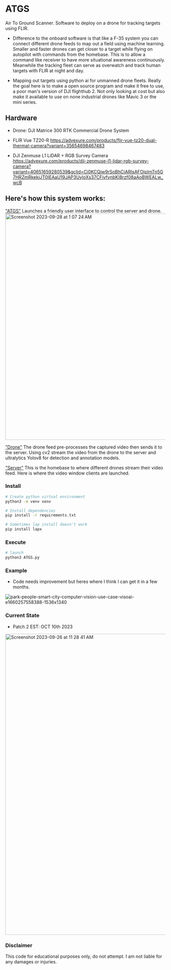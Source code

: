 # ATGS
Air To Ground Scanner. Software to deploy on a drone for tracking targets using FLIR.

 - Difference to the onboard software is that like a F-35 system you can connect different drone feeds to map out a field using machine learning. Smaller and faster drones can get closer to a target while flying on autopilot with commands from the homebase. This is to allow a command like receiver to have more situational awareness continuously. Meanwhile the tracking fleet can serve as overwatch and track human targets with FLIR at night and day.

 - Mapping out targets using python ai for unmanned drone fleets. Really the goal here is to make a open source program and make it free to use, a poor man's version of DJI flighthub 2. Not only looking at cost but also make it available to use on none industrial drones like Mavic 3 or the mini series. 

## Hardware 
- Drone: DJI Matrice 300 RTK Commercial Drone System

- FLIR Vue TZ20-R
https://advexure.com/products/flir-vue-tz20-dual-thermal-camera?variant=35654698467483

- DJI Zenmuse L1 LiDAR + RGB Survey Camera
https://advexure.com/products/dji-zenmuse-l1-lidar-rgb-survey-camera?variant=40651659280539&gclid=Cj0KCQjw9rSoBhCiARIsAFOiplmTn5G7HRZmRkekjJT0IEAaU19JAP3UyloXs37CFivfynbKI8rzf08aAoBWEALw_wcB

## Here's how this system works:

["ATGS"](https://github.com/Ounceleopard/ATGS/blob/5e9358e8b72b26d1699d89fa9c9483cab0a7f317/ATGS.py) Launches a friendly user interface to control the server and drone. <img width="712" alt="Screenshot 2023-09-28 at 1 07 24 AM" src="https://github.com/Ounceleopard/ATGS/assets/40043757/6f58f45e-f7a2-4c4a-aa6b-ff9400af4955">

["Drone"](https://github.com/Ounceleopard/ATGS/blob/460561252c650e820b6e57865ba6da00be8753f5/Drone.py) The drone feed pre-processes the captured video then sends it to the server. Using cv2 stream the video from the drone to the server and ultralytics Yolov8 for detection and annotation models. 

["Server"](https://github.com/Ounceleopard/ATGS/blob/e4a9ffe2593d767fd62e7d9838dc2c58d8656a08/Server.py) This is the homebase to where different drones stream their video feed. Here is where the video window clients are launched. 

### Install

```bash
# Create python virtual environment
python3 -m venv venv

# Install dependencies
pip install -r requirements.txt

# Sometimes lap install doesn't work
pip install lapx
```
### Execute

```bash
# launch 
python3 ATGS.py
```

### Example 
- Code needs improvement but heres where I think I can get it in a few months.
  
![park-people-smart-city-computer-vision-use-case-visoai-e1660257558388-1536x1340](https://github.com/Ounceleopard/F-35-ATGS/assets/40043757/a378ccec-b183-443b-b4df-e7013ec92b28)

### Current State
- Patch 2 EST: OCT 10th 2023

<img width="947" alt="Screenshot 2023-09-26 at 11 28 41 AM" src="https://github.com/Ounceleopard/ATGS/assets/40043757/ddddbfd7-4ab3-40df-9af8-a6708de8f50c">

### Disclaimer
This code for educational purposes only, do not attempt. I am not liable for any damages or injuries.
